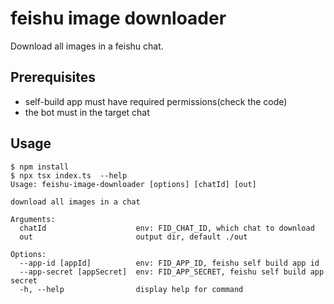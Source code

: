 # feishu image downloader

Download all images in a feishu chat.

## Prerequisites

- self-build app must have required permissions(check the code)
- the bot must in the target chat

## Usage
```
$ npm install
$ npx tsx index.ts  --help 
Usage: feishu-image-downloader [options] [chatId] [out]

download all images in a chat

Arguments:
  chatId                    env: FID_CHAT_ID, which chat to download
  out                       output dir, default ./out

Options:
  --app-id [appId]          env: FID_APP_ID, feishu self build app id
  --app-secret [appSecret]  env: FID_APP_SECRET, feishu self build app secret
  -h, --help                display help for command
```
